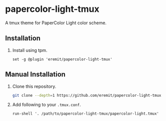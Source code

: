 # papercolor-light-tmux

A tmux theme for PaperColor Light color scheme.

## Installation

1. Install using tpm.

    ```tmux
    set -g @plugin 'eremit/papercolor-light-tmux'
    ```

## Manual Installation

1. Clone this repository.

    ```sh
    git clone --depth=1 https://github.com/eremit/papercolor-light-tmux.git
    ```

1. Add following to your `.tmux.conf`.

    ```tmux
    run-shell '. /path/to/papercolor-light-tmux/papercolor-light.tmux'
    ```

